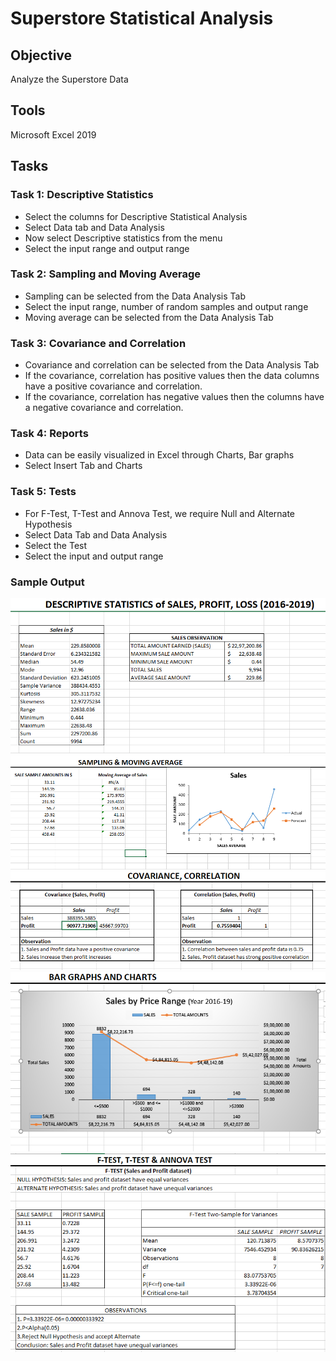 # Superstore Statistical Analysis
## Objective
Analyze the Superstore Data
## Tools
Microsoft Excel 2019
## Tasks
### Task 1: Descriptive Statistics
*  Select the columns for Descriptive Statistical Analysis
*  Select Data tab and Data Analysis
*  Now select Descriptive statistics from the menu
*  Select the input range and output range
### Task 2: Sampling and Moving Average
* Sampling can be selected from the Data Analysis Tab
* Select the input range, number of random samples and output range
* Moving average can be selected from the Data Analysis Tab
### Task 3: Covariance and Correlation
* Covariance and correlation can be selected from the Data Analysis Tab
* If the covariance, correlation has positive values then the data columns have a positive covariance and correlation. 
* If the covariance, correlation has negative values then the columns have a negative covariance and correlation. 
### Task 4: Reports
* Data can be easily visualized in Excel through Charts, Bar graphs
* Select Insert Tab and Charts
### Task 5: Tests
* For F-Test, T-Test and Annova Test, we require Null and Alternate Hypothesis
* Select Data Tab and Data Analysis
* Select the Test
* Select the input and output range

### Sample Output
![](https://github.com/xavierina12/Data-Analytics/blob/main/Projects/Superstore%20Statistical%20Analysis/Sample%20output1.png)
![](https://github.com/xavierina12/Data-Analytics/blob/main/Projects/Superstore%20Statistical%20Analysis/Sample%20output2.png)
![](https://github.com/xavierina12/Data-Analytics/blob/main/Projects/Superstore%20Statistical%20Analysis/Sample%20output3.png)
![](https://github.com/xavierina12/Data-Analytics/blob/main/Projects/Superstore%20Statistical%20Analysis/Sample%20output4.png)
![](https://github.com/xavierina12/Data-Analytics/blob/main/Projects/Superstore%20Statistical%20Analysis/Sample%20Output5.png)





